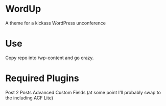 WordUp
======

A theme for a kickass WordPress unconference

Use
======

Copy repo into /wp-content and go crazy.

Required Plugins
======

Post 2 Posts
Advanced Custom Fields (at some point I'll probably swap to the including ACF Lite)
